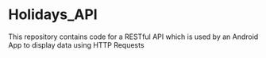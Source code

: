 # Holidays_API

This repository contains code for a RESTful API which is used by an Android App to display data using HTTP Requests
